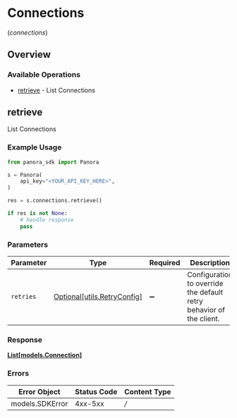 # Connections
(*connections*)

## Overview

### Available Operations

* [retrieve](#retrieve) - List Connections

## retrieve

List Connections

### Example Usage

```python
from panora_sdk import Panora

s = Panora(
    api_key="<YOUR_API_KEY_HERE>",
)

res = s.connections.retrieve()

if res is not None:
    # handle response
    pass

```

### Parameters

| Parameter                                                           | Type                                                                | Required                                                            | Description                                                         |
| ------------------------------------------------------------------- | ------------------------------------------------------------------- | ------------------------------------------------------------------- | ------------------------------------------------------------------- |
| `retries`                                                           | [Optional[utils.RetryConfig]](../../models/utils/retryconfig.md)    | :heavy_minus_sign:                                                  | Configuration to override the default retry behavior of the client. |

### Response

**[List[models.Connection]](../../models/.md)**

### Errors

| Error Object    | Status Code     | Content Type    |
| --------------- | --------------- | --------------- |
| models.SDKError | 4xx-5xx         | */*             |
